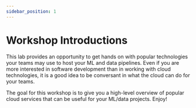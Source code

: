 ```yaml
---
sidebar_position: 1
---
```


# Workshop Introductions

This lab provides an opportunity to get hands on with popular technologies your teams may use to host your ML and data pipelines. Even if you are more interested in software development than in working with cloud technologies, it is a good idea to be conversant in what the cloud can do for your teams.

The goal for this workshop is to give you a high-level overview of popular cloud services that can be useful for your ML/data projects. Enjoy!